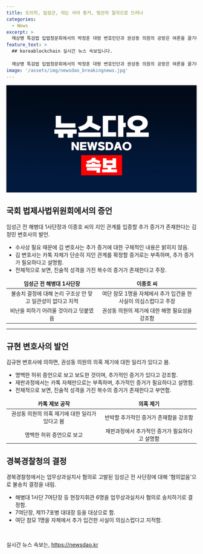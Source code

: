 ```yaml
---
title: 도이치, 임성근, 아는 사이 증거, 빙산의 일각으로 드러나
categories:
  - News
excerpt: >
  채상병 특검법 입법청문회에서의 박정훈 대령 변호인단과 권성동 의원의 공방은 여론을 끌기에 충분한 소재를 제공하고 있다. 김규현 변호사는 추가 증거가 있다며 밝히고, 권 의원은 의혹을 확산시키는 민주당과 좌파 언론의 태도를 비판했다. 이에 대한 김 변호사의 해명은 여전히 논란이 되고 있는 가운데, 김 변호사는 추가 증거가 있다는 발언을 했다. 또한, 임성근 불송치에 대한 논리 구조상의 비난과 여단장에 대한 의심까지 제기되고 있다.
feature_text: >
  ## koreablockchain 실시간 뉴스 속보입니다.

  채상병 특검법 입법청문회에서의 박정훈 대령 변호인단과 권성동 의원의 공방은 여론을 끌기에 충분한 소재를 제공하고 있다. 김규현 변호사는 추가 증거가 있다며 밝히고, 권 의원은 의혹을 확산시키는 민주당과 좌파 언론의 태도를 비판했다. 이에 대한 김 변호사의 해명은 여전히 논란이 되고 있는 가운데, 김 변호사는 추가 증거가 있다는 발언을 했다. 또한, 임성근 불송치에 대한 논리 구조상의 비난과 여단장에 대한 의심까지 제기되고 있다.
image: '/assets/img/newsdao_breakingnews.jpg'
---
```


<p><img src="/assets/img/newsdao_breakingnews.jpg" alt="koreablockchain 속보" /></p>

<h2 data-ke-size="size26">국회 법제사법위원회에서의 증언</h2>

<p data-ke-size="size16">임성근 전 해병대 1사단장과 이종호 씨의 지인 관계를 입증할 추가 증거가 존재한다는 김정민 변호사의 발언.</p>

<ul>
<li>수사상 필요 때문에 김 변호사는 추가 증거에 대한 구체적인 내용은 밝히지 않음.</li>
<li>김 변호사는 카톡 자체가 단순히 지인 관계를 확정할 증거로는 부족하며, 추가 증거가 필요하다고 설명함.</li>
<li>전체적으로 보면, 진술적 성격을 가진 복수의 증거가 존재한다고 주장.</li>
</ul>

<table>
<thead>
<tr>
<td style="text-align: center; height: 17px;"><b>임성근 전 해병대 1사단장</b></td>
<td style="text-align: center; height: 17px;"><b>이종호 씨</b></td>
</tr>
</thead>
<tbody>
<tr>
<td style="text-align: center; height: 17px;">불송치 결정에 대해 논리 구조상 안 맞고 일관성이 없다고 지적</td>
<td style="text-align: center; height: 17px;">여단 참모 1명을 자체에서 추가 입건을 한 사실이 의심스럽다고 주장</td>
</tr>
<tr>
<td style="text-align: center; height: 17px;">비난을 피하기 어려울 것이라고 덧붙였음</td>
<td style="text-align: center; height: 17px;">권성동 의원의 제기에 대한 해명 필요성을 강조함</td>
</tr>
</tbody>
</table>

<hr>

<h2 data-ke-size="size26">규현 변호사의 발언</h2>

<p data-ke-size="size16">김규현 변호사에 의하면, 권성동 의원의 의혹 제기에 대한 일리가 있다고 봄.</p>

<ul>
<li>명백한 허위 증언으로 보고 보도한 것이며, 추가적인 증거가 있다고 강조함.</li>
<li>재판과정에서는 카톡 자체만으로는 부족하며, 추가적인 증거가 필요하다고 설명함.</li>
<li>전체적으로 보면, 진술적 성격을 가진 복수의 증거가 존재한다고 부연함.</li>
</ul>

<table>
<thead>
<tr>
<td style="text-align: center; height: 17px;"><b>카톡 제보 공작</b></td>
<td style="text-align: center; height: 17px;"><b>의혹 제기</b></td>
</tr>
</thead>
<tbody>
<tr>
<td style="text-align: center; height: 17px;">권성동 의원의 의혹 제기에 대한 일리가 있다고 봄</td>
<td style="text-align: center; height: 17px;">반박할 추가적인 증거가 존재함을 강조함</td>
</tr>
<tr>
<td style="text-align: center; height: 17px;">명백한 허위 증언으로 보고</td>
<td style="text-align: center; height: 17px;">재판과정에서 추가적인 증거가 필요하다고 설명함</td>
</tr>
</tbody>
</table>

<h2 data-ke-size="size26">경북경찰청의 결정</h2>

<p data-ke-size="size16">경북경찰청에서는 업무상과실치사 혐의로 고발된 임성근 전 사단장에 대해 '혐의없음'으로 불송치 결정을 내림.</p>

<ul>
<li>해병대 1사단 7여단장 등 현장지휘관 6명을 업무상과실치사 혐의로 송치하기로 결정함.</li>
<li>7여단장, 제11·7포병 대대장 등을 대상으로 함.</li>
<li>여단 참모 1명을 자체에서 추가 입건한 사실이 의심스럽다고 지적함.</li>
</ul>

<p data-ke-size="size16">&nbsp;</p>
실시간 뉴스 속보는, <a href="https://newsdao.kr" rel="dofollow">https://newsdao.kr</a>


